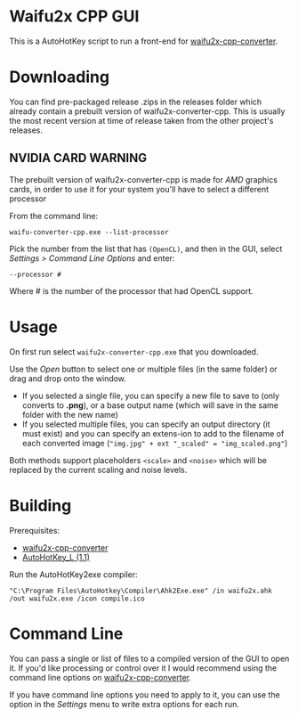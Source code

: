 # Waifu2x CPP GUI
This is a AutoHotKey script to run a front-end for [waifu2x-cpp-converter](https://github.com/DeadSix27/waifu2x-converter-cpp).

# Downloading
You can find pre-packaged release .zips in the releases folder which already contain a prebuilt version of waifu2x-converter-cpp. This is usually the most recent version at time of release taken from the other project's releases.

## NVIDIA CARD WARNING
The prebuilt version of waifu2x-converter-cpp is made for _AMD_ graphics cards, in order to use it for your system you'll have to select a different processor

From the command line:
```
waifu-converter-cpp.exe --list-processor
```
Pick the number from the list that has `(OpenCL)`, and then in the GUI, select _Settings > Command Line Options_ and enter:
```
--processor #
```
Where # is the number of the processor that had OpenCL support.

# Usage
On first run select `waifu2x-converter-cpp.exe` that you downloaded.

Use the *Open* button to select one or multiple files (in the same folder) or drag and drop onto the window.

* If you selected a single file, you can specify a new file to save to (only converts to **.png**), or a base
output name (which will save in the same folder with the new name)
* If you selected multiple files, you can specify an output directory (it must exist) and you can specify an extens-ion to add to the filename of each converted image (`"img.jpg" + ext "_scaled" = "img_scaled.png"`)

Both methods support placeholders `<scale>` and `<noise>` which will be replaced by the current scaling and noise levels.


# Building
Prerequisites:
* [waifu2x-cpp-converter](https://github.com/DeadSix27/waifu2x-converter-cpp)
* [AutoHotKey_L (1.1)](https://www.autohotkey.com/download/)

Run the AutoHotKey2exe compiler:

```
"C:\Program Files\AutoHotkey\Compiler\Ahk2Exe.exe" /in waifu2x.ahk /out waifu2x.exe /icon compile.ico
```

# Command Line
You can pass a single or list of files to a compiled version of the GUI to open it. If you'd like processing or control over it I would recommend using the command line options on [waifu2x-cpp-converter](https://github.com/DeadSix27/waifu2x-converter-cpp).

If you have command line options you need to apply to it, you can use the option in the _Settings_ menu to write extra options for each run.